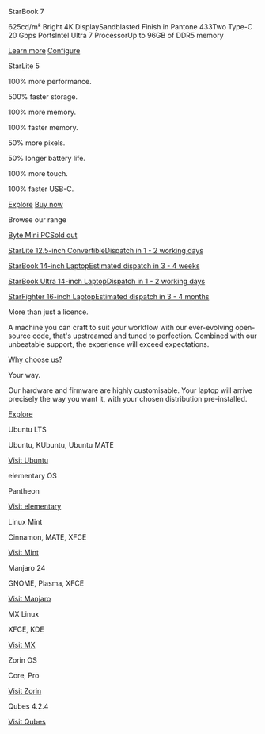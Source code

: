 StarBook 7

625cd/m² Bright 4K DisplaySandblasted Finish in Pantone 433Two Type-C 20 Gbps PortsIntel Ultra 7 ProcessorUp to 96GB of DDR5 memory

[Learn more](/pages/starbook-ultra) [Configure](/products/starbook-ultra)

StarLite 5

100% more performance.

500% faster storage.

100% more memory.

100% faster memory.

50% more pixels.

50% longer battery life.

100% more touch.

100% faster USB-C.

[](https://mastodon.social/@starlabssystems)

[Explore](/pages/starlite) [Buy now](/products/starlite)

Browse our range

[](/products/byte)

[Byte Mini PCSold out](/products/byte)

[](/products/starlite)

[StarLite 12.5-inch ConvertibleDispatch in 1 - 2 working days](/products/starlite)

[](/products/starbook)

[StarBook 14-inch LaptopEstimated dispatch in 3 - 4 weeks](/products/starbook)

[](/products/starbook-ultra)

[StarBook Ultra 14-inch LaptopDispatch in 1 - 2 working days](/products/starbook-ultra)

[](/products/starfighter)

[StarFighter 16-inch LaptopEstimated dispatch in 3 - 4 months](/products/starfighter)

More than just a licence.

 A machine you can craft to suit your workflow with our ever-evolving open-source code, that's upstreamed and tuned to perfection. Combined with our unbeatable support, the experience will exceed expectations.

[Why choose us?](/pages/why-choose-us)

Your way.

 Our hardware and firmware are highly customisable. Your laptop will arrive precisely the way you want it, with your chosen distribution pre-installed.

[Explore](/pages/distributions)

 Ubuntu LTS

 Ubuntu, KUbuntu, Ubuntu MATE

[Visit Ubuntu](https://ubuntu.com/)

 elementary OS

 Pantheon

[Visit elementary](https://elementary.io/)

 Linux Mint

 Cinnamon, MATE, XFCE

[Visit Mint](https://linuxmint.com/)

 Manjaro 24

 GNOME, Plasma, XFCE

[Visit Manjaro](https://manjaro.org/)

 MX Linux

 XFCE, KDE

[Visit MX](https://mxlinux.org/)

 Zorin OS

 Core, Pro

[Visit Zorin](https://zorinos.com/)

 Qubes 4.2.4

[Visit Qubes](https://www.qubes-os.org/)
